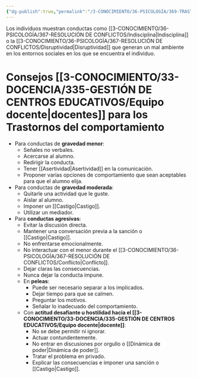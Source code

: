 ```yaml
---
{"dg-publish":true,"permalink":"/3-CONOCIMIENTO/36-PSICOLOGÍA/369-TRASTORNOS/Trastornos del comportamiento/"}
---
```


Los individuos muestran conductas como [[3-CONOCIMIENTO/36-PSICOLOGÍA/367-RESOLUCIÓN DE CONFLICTOS/Indisciplina\|Indisciplina]] o la [[3-CONOCIMIENTO/36-PSICOLOGÍA/367-RESOLUCIÓN DE CONFLICTOS/Disruptividad\|Disruptividad]] que generan un mal ambiente en los entornos sociales en los que se encuentra el individuo.

# Consejos [[3-CONOCIMIENTO/33-DOCENCIA/335-GESTIÓN DE CENTROS EDUCATIVOS/Equipo docente\|docentes]] para los Trastornos del comportamiento
- Para conductas de **gravedad menor**:
	- Señales no verbales.
	- Acercarse al alumno.
	- Redirigir la conducta.
	- Tener [[Asertividad\|Asertividad]] en la comunicación.
	- Proponer varias opciones de comportamiento que sean aceptables para que el alumno elija.
- Para conductas de **gravedad moderada**:
	- Quitarle una actividad que le guste.
	- Aislar al alumno.
	- Imponer un [[Castigo\|Castigo]].
	- Utilizar un mediador.
- Para **conductas agresivas**:
	- Evitar la discusión directa.
	- Mantener una conversación previa a la sanción o [[Castigo\|Castigo]].
	- No enfrentarse emocionalmente.
	- No interactuar con el menor durante el [[3-CONOCIMIENTO/36-PSICOLOGÍA/367-RESOLUCIÓN DE CONFLICTOS/Conflicto\|Conflicto]].
	- Dejar claras las consecuencias.
	- Nunca dejar la conducta impune.
	- En **peleas**:
		- Puede ser necesario separar a los implicados.
		- Dejar tiempo para que se calmen.
		- Preguntar los motivos.
		- Señalar lo inadecuado del comportamiento.
	- Con **actitud desafiante u hostilidad hacia el [[3-CONOCIMIENTO/33-DOCENCIA/335-GESTIÓN DE CENTROS EDUCATIVOS/Equipo docente\|docente]]**:
		- No se debe permitir ni ignorar.
		- Actuar contundentemente.
		- No entrar en discusiones por orgullo o [[Dinámica de poder\|Dinámica de poder]].
		- Tratar el problema en privado.
		- Explicar las consecuencias e imponer una sanción o [[Castigo\|Castigo]].